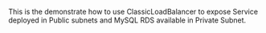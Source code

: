 This is the demonstrate how to use ClassicLoadBalancer to expose Service deployed in Public subnets and MySQL RDS available in Private Subnet.
